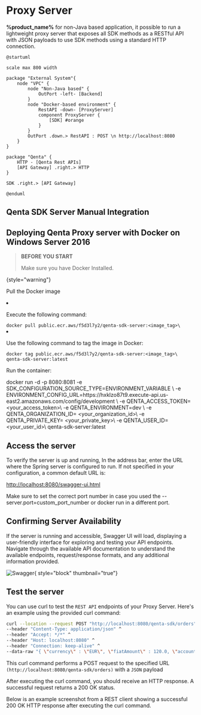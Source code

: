 # Proxy Server

**%product_name%** for non-Java based application, it possible to run a lightweight proxy server that exposes all SDK methods as
a
RESTful API with JSON payloads to use SDK methods using a standard HTTP connection.

```plantuml
@startuml

scale max 800 width

package "External System"{
    node "VPC" {
        node "Non-Java based" {
            OutPort -left- [Backend]
        }
        node "Docker-based environment" {
            RestAPI -down- [ProxyServer] 
            component ProxyServer {
                [SDK] #orange
            }
        }
        OutPort .down.> RestAPI : POST \n http://localhost:8080
    }
}

package "Qenta" {
    HTTP - [Qenta Rest APIs]
    [API Gateway] .right.> HTTP
}

SDK .right.> [API Gateway]

@enduml

```

## Qenta SDK Server Manual Integration


## Deploying Qenta Proxy server with Docker on Windows Server 2016

> **BEFORE YOU START**
>
> Make sure you have Docker Installed.
>
{style="warning"}

<procedure title="Installation" id="installation">
    <step>
        <p>Pull the Docker image</p>
        <list>
        <li> <p>Execute the following command:</p>
            <code>docker pull public.ecr.aws/f5d3l7y2/qenta-sdk-server:&lt;image_tag&gt;\</code>
        </li>
        <li> <p>Use the following command to tag the image in Docker:</p>
            <code>docker tag public.ecr.aws/f5d3l7y2/qenta-sdk-server:&lt;image_tag&gt;\ qenta-sdk-server:latest</code>
        </li>
        </list>
    <list>
    </list>
    </step>
    <step>
        <p>Run the container:</p>
        <code-block>
            docker run -d -p 8080:8081
            -e SDK_CONFIGURATION_SOURCE_TYPE=ENVIRONMENT_VARIABLE \
            -e ENVIRONMENT_CONFIG_URL=https://hxklzo87t9.execute-api.us-east2.amazonaws.com/config/development \
            -e QENTA_ACCESS_TOKEN=  &lt;your_access_token&gt;\
            -e QENTA_ENVIRONMENT=dev \
            -e QENTA_ORGANIZATION_ID= &lt;your_organization_id&gt;\
            -e QENTA_PRIVATE_KEY= &lt;your_private_key&gt;\
            -e QENTA_USER_ID= &lt;your_user_id&gt;\
            qenta-sdk-server:latest
        </code-block>
    </step>
</procedure>

## Access the server

To verify the server is up and running, In the address bar, enter the URL where the Spring server is configured to run.
If not specified in your configuration, a common default URL is:

<a href="http://localhost:8080/swagger-ui.html">http://localhost:8080/swagger-ui.html</a>

Make sure to set the correct port number in case you used the --server.port=custom_port_number or docker run in
a different port.


## Confirming Server Availability

If the server is running and accessible, Swagger UI will load, displaying a user-friendly interface for exploring and
testing your API endpoints.
Navigate through the available API documentation to understand the available endpoints, request/response
formats, and any additional information provided.

![Swagger](swagger.png){ style="block" thumbnail="true"}

## Test the server

You can use curl to test the `REST API` endpoints of your Proxy Server. Here's an example using the provided curl
command:


```bash
curl --location --request POST "http://localhost:8080/qenta-sdk/orders" ^
--header "Content-Type: application/json" ^
--header "Accept: */*" ^
--header "Host: localhost:8080" ^
--header "Connection: keep-alive" ^
--data-raw "{ \"currency\" : \"EUR\", \"fiatAmount\" : 120.0, \"accountId\" : \"3213\"}"
```

<p>This curl command performs a POST request to the specified URL <code>(http://localhost:8080/qenta-sdk/orders)</code> with a
<code>JSON</code> payload</p>

<tabs>
    <tab title="Response Confirmation">
        After executing the curl command, you should receive an HTTP response. A successful request returns a 200 OK
status.
    </tab>
    <tab title="Example HTTP Response ">
        <p>Below is an example screenshot from a REST client showing a successful 200 OK HTTP response after executing the
        curl command.</p>
    </tab>
</tabs>

